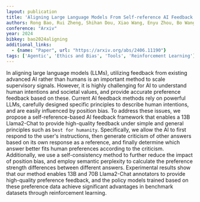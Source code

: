 ```yaml
---
layout: publication
title: 'Aligning Large Language Models From Self-reference AI Feedback With One General Principle'
authors: Rong Bao, Rui Zheng, Shihan Dou, Xiao Wang, Enyu Zhou, Bo Wang, Qi Zhang, Liang Ding, Dacheng Tao
conference: "Arxiv"
year: 2024
bibkey: bao2024aligning
additional_links:
  - {name: "Paper", url: "https://arxiv.org/abs/2406.11190"}
tags: ['Agentic', 'Ethics and Bias', 'Tools', 'Reinforcement Learning']
---
```

In aligning large language models (LLMs), utilizing feedback from existing
advanced AI rather than humans is an important method to scale supervisory
signals. However, it is highly challenging for AI to understand human
intentions and societal values, and provide accurate preference feedback based
on these. Current AI feedback methods rely on powerful LLMs, carefully designed
specific principles to describe human intentions, and are easily influenced by
position bias. To address these issues, we propose a self-reference-based AI
feedback framework that enables a 13B Llama2-Chat to provide high-quality
feedback under simple and general principles such as ``best for humanity``.
Specifically, we allow the AI to first respond to the user's instructions, then
generate criticism of other answers based on its own response as a reference,
and finally determine which answer better fits human preferences according to
the criticism. Additionally, we use a self-consistency method to further reduce
the impact of position bias, and employ semantic perplexity to calculate the
preference strength differences between different answers. Experimental results
show that our method enables 13B and 70B Llama2-Chat annotators to provide
high-quality preference feedback, and the policy models trained based on these
preference data achieve significant advantages in benchmark datasets through
reinforcement learning.
